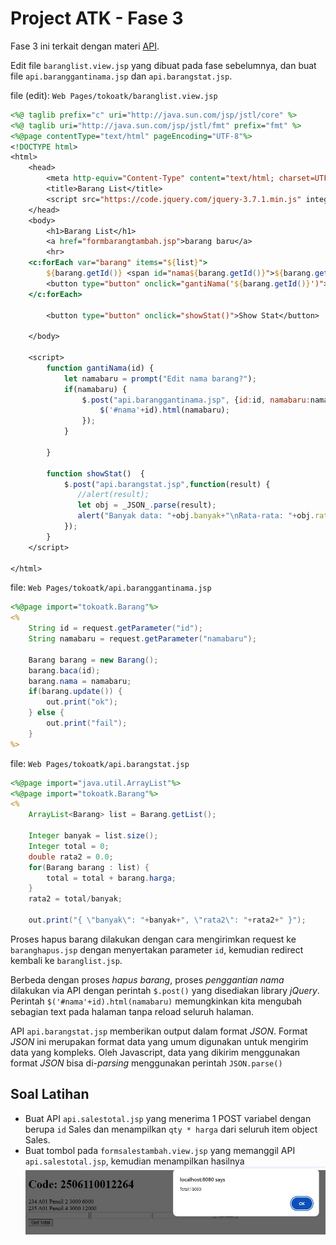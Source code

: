 # Project ATK - Fase 3

Fase 3 ini terkait dengan materi [API](../docs/api.md).

Edit file `baranglist.view.jsp` yang dibuat pada fase sebelumnya, dan buat file `api.baranggantinama.jsp` dan `api.barangstat.jsp`.

file (edit): `Web Pages/tokoatk/baranglist.view.jsp`
```jsp
<%@ taglib prefix="c" uri="http://java.sun.com/jsp/jstl/core" %>
<%@ taglib uri="http://java.sun.com/jsp/jstl/fmt" prefix="fmt" %>
<%@page contentType="text/html" pageEncoding="UTF-8"%>
<!DOCTYPE html>
<html>
    <head>
        <meta http-equiv="Content-Type" content="text/html; charset=UTF-8">
        <title>Barang List</title>
        <script src="https://code.jquery.com/jquery-3.7.1.min.js" integrity="sha256-/JqT3SQfawRcv/BIHPThkBvs0OEvtFFmqPF/lYI/Cxo=" crossorigin="anonymous"></script>
    </head>
    <body>
        <h1>Barang List</h1>
        <a href="formbarangtambah.jsp">barang baru</a>
        <hr>
    <c:forEach var="barang" items="${list}">
        ${barang.getId()} <span id="nama${barang.getId()}">${barang.getNama()}</span> <fmt:formatNumber type = "number" pattern = "0,000" value = "${barang.getHarga()}" />
        <button type="button" onclick="gantiNama('${barang.getId()}')">edit nama</button> <a href="baranghapus.jsp?id=${barang.getId()}">hapus</a> <br>
    </c:forEach>
        
        <button type="button" onclick="showStat()">Show Stat</button>
        
    </body>
    
    <script>
        function gantiNama(id) {
            let namabaru = prompt("Edit nama barang?");
            if(namabaru) {
                $.post("api.baranggantinama.jsp", {id:id, namabaru:namabaru}, function(result) {
                    $('#nama'+id).html(namabaru);
                });    
            }
            
        }
        
        function showStat()  {
            $.post("api.barangstat.jsp",function(result) {
               //alert(result); 
               let obj = _JSON_.parse(result);
               alert("Banyak data: "+obj.banyak+"\nRata-rata: "+obj.rata2);
            });
        }
    </script>
        
</html>
```

file: `Web Pages/tokoatk/api.baranggantinama.jsp`
```jsp
<%@page import="tokoatk.Barang"%>
<%
    String id = request.getParameter("id");
    String namabaru = request.getParameter("namabaru");
    
    Barang barang = new Barang();
    barang.baca(id);
    barang.nama = namabaru;
    if(barang.update()) {
        out.print("ok");
    } else {
        out.print("fail");
    }
%>
```

file: `Web Pages/tokoatk/api.barangstat.jsp`
```jsp
<%@page import="java.util.ArrayList"%>
<%@page import="tokoatk.Barang"%>
<%
    ArrayList<Barang> list = Barang.getList();
    
    Integer banyak = list.size();
    Integer total = 0;
    double rata2 = 0.0;
    for(Barang barang : list) {
        total = total + barang.harga;
    }
    rata2 = total/banyak;
    
    out.print("{ \"banyak\": "+banyak+", \"rata2\": "+rata2+" }");    
```

Proses hapus barang dilakukan dengan cara mengirimkan request ke `baranghapus.jsp` dengan menyertakan parameter `id`, kemudian redirect kembali ke `baranglist.jsp`.

Berbeda dengan proses _hapus barang_, proses _penggantian nama_ dilakukan via API dengan perintah `$.post()` yang disediakan library _jQuery_. Perintah `$('#nama'+id).html(namabaru)` memungkinkan kita mengubah sebagian text pada halaman tanpa reload seluruh halaman.

API `api.barangstat.jsp` memberikan output dalam format _JSON_. Format _JSON_ ini merupakan format data yang umum digunakan untuk mengirim data yang kompleks. Oleh Javascript, data yang dikirim menggunakan format _JSON_ bisa di-_parsing_ menggunakan perintah `JSON.parse()`

## Soal Latihan
- Buat API `api.salestotal.jsp` yang menerima 1 POST variabel dengan berupa `id` Sales dan menampilkan `qty * harga` dari seluruh item object Sales.
- Buat tombol pada `formsalestambah.view.jsp` yang memanggil API `api.salestotal.jsp`, kemudian menampilkan hasilnya\
  ![](res/project-1-2.png)